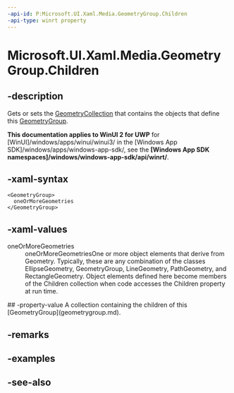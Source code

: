 ```yaml
---
-api-id: P:Microsoft.UI.Xaml.Media.GeometryGroup.Children
-api-type: winrt property
---
```


<!-- Property syntax
public Windows.UI.Xaml.Media.GeometryCollection Children { get;  set; }
-->

# Microsoft.UI.Xaml.Media.GeometryGroup.Children

## -description
Gets or sets the [GeometryCollection](geometrycollection.md) that contains the objects that define this [GeometryGroup](geometrygroup.md).

**This documentation applies to WinUI 2 for UWP** for [WinUI]/windows/apps/winui/winui3/ in the [Windows App SDK]/windows/apps/windows-app-sdk/, see the **[Windows App SDK namespaces]/windows/windows-app-sdk/api/winrt/**.

## -xaml-syntax
```xaml
<GeometryGroup>
  oneOrMoreGeometries
</GeometryGroup>
```


## -xaml-values
<dl><dt>oneOrMoreGeometries</dt><dd>oneOrMoreGeometriesOne or more object elements that derive from Geometry. Typically, these are any combination of the classes EllipseGeometry, GeometryGroup, LineGeometry, PathGeometry, and RectangleGeometry. Object elements defined here become members of the Children collection when code accesses the Children property at run time.</dd>
</dl>
## -property-value
A collection containing the children of this [GeometryGroup](geometrygroup.md).

## -remarks

## -examples

## -see-also
